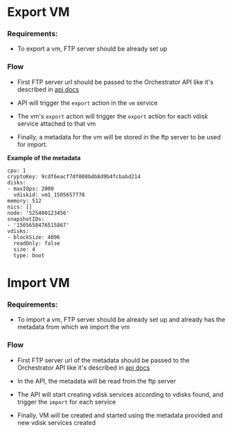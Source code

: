# Export VM

### Requirements:
* To export a vm, FTP server should be already set up

### Flow
* First FTP server url should be passed to the Orchestrator API like it's described in [api docs](https://rawgit.com/zero-os/0-orchestrator/master/raml/api.html)

* API will trigger the `export` action in the `vm` service
* The vm's `export` action will trigger the `export` action for each vdisk service attached to that vm
* Finally, a metadata for the vm will be stored in the ftp server to be used for import.

**Example of the metadata**

```
cpu: 1
cryptoKey: 9cdf6eacf7df008bdb8d9b4fcbabd214
disks:
- maxIOps: 2000
  vdiskid: vm1_1505657778
memory: 512
nics: []
node: '525400123456'
snapshotIDs:
- '1505658476515867'
vdisks:
- blockSize: 4096
  readOnly: false
  size: 4
  type: boot
```


# Import VM

### Requirements:
* To import a vm, FTP server should be already set up and already has the metadata from which we import the vm

### Flow
* First FTP server url of the metadata should be passed to the Orchestrator API like it's described in [api docs](https://rawgit.com/zero-os/0-orchestrator/master/raml/api.html)

* In the API, the metadata will be read from the ftp server
* The API will start creating vdisk services according to vdisks found, and trigger the `import` for each service
* Finally, VM will be created and started using the metadata provided and new vdisk services created
